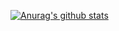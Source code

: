 [![Anurag's github stats](https://github-readme-stats.vercel.app/api?username=woolimi&show_icons=true&theme=vue-dark)](https://github.com/anuraghazra/github-readme-stats)

<!--
**woolimi/woolimi** is a ✨ _special_ ✨ repository because its `README.md` (this file) appears on your GitHub profile.

Here are some ideas to get you started:

- 🔭 I’m currently working on ...
- 🌱 I’m currently learning ...
- 👯 I’m looking to collaborate on ...
- 🤔 I’m looking for help with ...
- 💬 Ask me about ...
- 📫 How to reach me: ...
- 😄 Pronouns: ...
- ⚡ Fun fact: ...
-->
